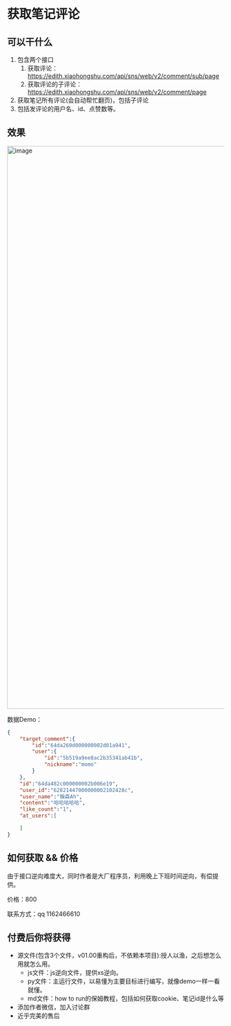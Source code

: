 # 获取笔记评论

## 可以干什么
1. 包含两个接口
   1. 获取评论：https://edith.xiaohongshu.com/api/sns/web/v2/comment/sub/page
   2. 获取评论的子评论：https://edith.xiaohongshu.com/api/sns/web/v2/comment/page
2. 获取笔记所有评论(会自动帮忙翻页)，包括子评论
3. 包括发评论的用户名、id、点赞数等。

## 效果
<img width="1305" alt="image" src="https://github.com/submato/xhscrawl/assets/55040284/a8ff72d9-1b5f-4fff-a3e2-786748472561">

数据Demo：
```json
{
    "target_comment":{
        "id":"64da260d000000002d01a941",
        "user":{
            "id":"5b519a9ee8ac2b35341ab41b",
            "nickname":"momo"
        }
    },
    "id":"64da482c000000002b006e19",
    "user_id":"62821447000000002102428c",
    "user_name":"猴森Ah",
    "content":"哈哈哈哈哈",
    "like_count":"1",
    "at_users":[

    ]
}
```


## 如何获取 && 价格
由于接口逆向难度大，同时作者是大厂程序员，利用晚上下班时间逆向，有偿提供。

价格：800

联系方式：qq 1162466610

## 付费后你将获得
  - 源文件(包含3个文件，v01.00重构后，不依赖本项目):授人以渔，之后想怎么用就怎么用。
    - js文件：js逆向文件，提供xs逆向。
    - py文件：主运行文件，以易懂为主要目标进行编写，就像demo一样一看就懂。
    - md文件：how to run的保姆教程，包括如何获取cookie、笔记id是什么等
  - 添加作者微信，加入讨论群
  - 近乎完美的售后
